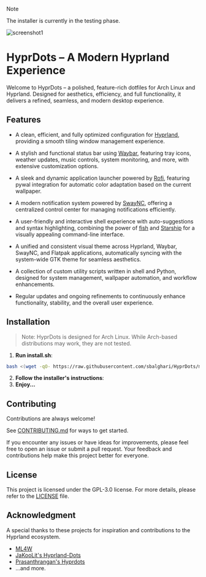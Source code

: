 > [!NOTE]
> The installer is currently in the testing phase.


![screenshot1](https://github.com/sbalghari/HyprDots/blob/main/assets/screenshot1.png)

# HyprDots – A Modern Hyprland Experience

Welcome to HyprDots – a polished, feature-rich dotfiles for Arch Linux and Hyprland. Designed for aesthetics, efficiency, and full functionality, it delivers a refined, seamless, and modern desktop experience.

## Features

- A clean, efficient, and fully optimized configuration for [Hyprland](https://github.com/vaxerski/hyprland), providing a smooth tiling window management experience.  

- A stylish and functional status bar using [Waybar](https://github.com/Alexays/Waybar), featuring tray icons, weather updates, music controls, system monitoring, and more, with extensive customization options.  

- A sleek and dynamic application launcher powered by [Rofi](https://github.com/davatorium/rofi), featuring pywal integration for automatic color adaptation based on the current wallpaper.  

- A modern notification system powered by [SwayNC](https://github.com/ErikReider/SwayNotificationCenter), offering a centralized control center for managing notifications efficiently.  

- A user-friendly and interactive shell experience with auto-suggestions and syntax highlighting, combining the power of [fish](https://fishshell.com/) and [Starship](https://github.com/starship/starship) for a visually appealing command-line interface.  

- A unified and consistent visual theme across Hyprland, Waybar, SwayNC, and Flatpak applications, automatically syncing with the system-wide GTK theme for seamless aesthetics.  

- A collection of custom utility scripts written in shell and Python, designed for system management, wallpaper automation, and workflow enhancements.  

- Regular updates and ongoing refinements to continuously enhance functionality, stability, and the overall user experience.

## Installation

>Note:  HyprDots is designed for Arch Linux. While Arch-based distributions may work, they are not tested.

1. **Run install.sh**:
  ```bash
  bash <(wget -qO- https://raw.githubusercontent.com/sbalghari/HyprDots/main/install.sh)
  ```
2. **Follow the installer's instructions**:
3. **Enjoy...**

## Contributing

Contributions are always welcome!

See [CONTRIBUTING.md](https://github.com/sbalghari/HyprDots/blob/main/CONTRIBUTING.md) for ways to get started.

If you encounter any issues or have ideas for improvements, please feel free to open an issue or submit a pull request. Your feedback and contributions help make this project better for everyone.

## License

This project is licensed under the GPL-3.0 license. For more details, please refer to the [LICENSE](https://github.com/sbalghari/HyprDots/blob/main/LICENSE) file.

## Acknowledgment

A special thanks to these projects for inspiration and contributions to the Hyprland ecosystem.

- [ML4W](https://github.com/mylinuxforwork/dotfiles)
- [JaKooLit's Hyprland-Dots](https://github.com/JaKooLit/Hyprland-Dots)
- [Prasanthrangan's Hyprdots](https://github.com/prasanthrangan/hyprdots)
- ...and more.
